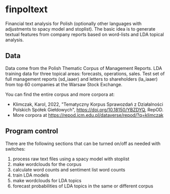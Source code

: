 # finpoltext
Financial text analysis for Polish (optionally other languages with adjustments to spacy model and stoplist). The basic idea is to generate textual features from company reports based on word-lists and LDA topical analysis.

## Data
Data come from the Polish Thematic Corpus of Management Reports. LDA training data for three topical areas: forecasts, operations, sales. Test set of full management reports (sd_iaaer) and letters to shareholders (la_iaaer) from top 60 companies at the Warsaw Stock Exchange.

You can find the entire corpus and more corpora at:
* Klimczak, Karol, 2022, "Tematyczny Korpus Sprawozdań z Działalności Polskich Spółek Giełdowych", https://doi.org/10.18150/YBZDYQ, RepOD.
* More corpora at https://repod.icm.edu.pl/dataverse/repod/?q=klimczak

## Program control
There are the following sections that can be turned on/off as needed with switches:
1. process raw text files using a spacy model with stoplist
2. make wordclouds for the corpus
3. calculate word counts and sentiment list word counts
4. train LDA models
4. make wordclouds for LDA topics
5. forecast probabilities of LDA topics in the same or different corpus
